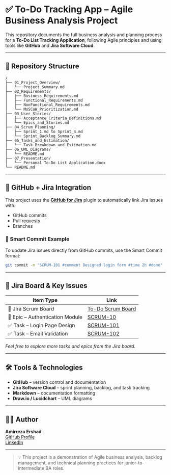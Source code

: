 # ✅ To-Do Tracking App – Agile Business Analysis Project

This repository documents the full business analysis and planning process for a **To-Do List Tracking Application**, following Agile principles and using tools like **GitHub** and **Jira Software Cloud**.

---

## 📁 Repository Structure

```
/
├── 01_Project_Overview/
│   └── Project_Summary.md
├── 02_Requirements/
│   ├── Business_Requirements.md
│   ├── Functional_Requirements.md
│   ├── NonFunctional_Requirements.md
│   └── MoSCoW_Prioritization.md
├── 03_User_Stories/
│   ├── Acceptance_Criteria_Definitions.md
│   └── Epics_and_Stories.md
├── 04_Scrum_Planning/
│   ├── Sprint_1.md to Sprint_4.md
│   └── Sprint_Backlog_Summary.md
├── 05_Tasks_and_Estimation/
│   └── Task_Breakdown_and_Estimation.md
├── 06_UML_Diagrams/
│   └── README.md
├── 07_Presentation/
│   └── Personal To-Do List Application.docx
└── README.md
```

---

## 🔗 GitHub + Jira Integration

This project uses the **[GitHub for Jira](https://marketplace.atlassian.com/apps/1219672/github-for-jira)** plugin to automatically link Jira issues with:

- GitHub commits  
- Pull requests  
- Branches

### 🧠 Smart Commit Example

To update Jira issues directly from GitHub commits, use the Smart Commit format:

```bash
git commit -m "SCRUM-101 #comment Designed login form #time 2h #done"
```

---

## 📌 Jira Board & Key Issues

| Item Type | Link |
|-----------|------|
| 🔷 Jira Scrum Board | [To-Do Scrum Board](https://ershadamirreza.atlassian.net/jira/software/projects/SCRUM/boards/1) |
| 🧱 Epic – Authentication Module | [SCRUM-10](https://ershadamirreza.atlassian.net/browse/SCRUM-10) |
| ✅ Task – Login Page Design | [SCRUM-101](https://ershadamirreza.atlassian.net/browse/SCRUM-101) |
| ✅ Task – Email Validation | [SCRUM-102](https://ershadamirreza.atlassian.net/browse/SCRUM-102) |

*Feel free to explore more tasks and epics from the Jira board.*

---

## 🛠 Tools & Technologies

- **GitHub** – version control and documentation
- **Jira Software Cloud** – sprint planning, backlog, and task tracking
- **Markdown** – documentation formatting
- **Draw.io / Lucidchart** – UML diagrams

---

## 🙋‍♂️ Author

**Amirreza Ershad**  
[GitHub Profile](https://github.com/ershadamirreza)  
[LinkedIn](https://www.linkedin.com/in/amirreza-ershad-99439a94/) 

---

> 💡 This project is a demonstration of Agile business analysis, backlog management, and technical planning practices for junior-to-intermediate BA roles.
